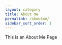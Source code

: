 ```yaml
---
layout: category
title: About Me
permalink: /aboutme/
sidebar_sort_order: 1
---
```


This is an About Me Page
